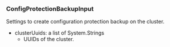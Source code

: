 ### ConfigProtectionBackupInput
Settings to create configuration protection backup on the cluster.

- clusterUuids: a list of System.Strings
  - UUIDs of the cluster.
